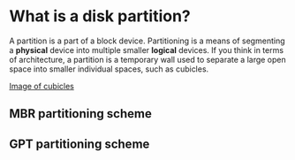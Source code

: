 # What is a disk partition?
A partition is a part of a block device. Partitioning is a means of segmenting a **physical** device into multiple smaller
**logical** devices. If you think in terms of architecture, a partition is a temporary wall used to separate a large open space
into smaller individual spaces, such as cubicles.

[Image of cubicles](cubicle.jpg "A cubicle")


## MBR partitioning scheme


## GPT partitioning scheme
